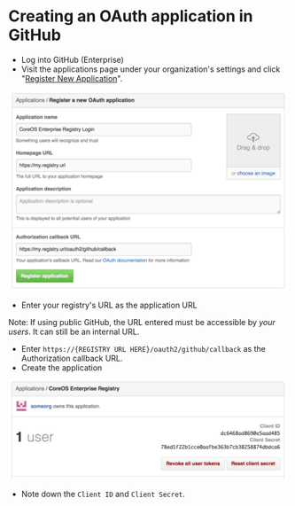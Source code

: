 # Creating an OAuth application in GitHub

- Log into GitHub (Enterprise)
- Visit the applications page under your organization's settings and click "[Register New Application](https://github.com/settings/applications/new)".

<img src="img/register-app.png" class="image-center"/>

- Enter your registry's URL as the application URL

Note: If using public GitHub, the URL entered must be accessible by *your users*. It can still be an internal URL.

- Enter `https://{REGISTRY URL HERE}/oauth2/github/callback` as the Authorization callback URL.
- Create the application

<img src="img/view-app.png" class="image-center"/>

- Note down the `Client ID` and `Client Secret`.
